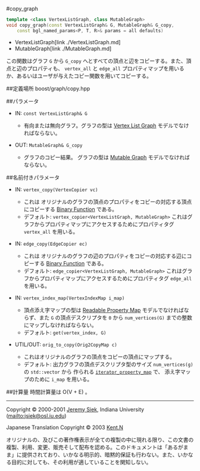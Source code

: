 #copy_graph
```cpp
template <class VertexListGraph, class MutableGraph> 
void copy_graph(const VertexListGraph& G, MutableGraph& G_copy,
    const bgl_named_params<P, T, R>& params = all defaults)
```
* VertexListGraph[link ./VertexListGraph.md]
* MutableGraph[link ./MutableGraph.md]

この関数はグラフ `G` から `G_copy` へとすべての頂点と辺をコピーする。また、頂点と辺のプロパティも、 `vertex_all` と `edge_all` プロパティマップを用いるか、あるいはユーザが与えたコピー関数を用いてコピーする。


##定義場所
boost/graph/copy.hpp


##パラメータ

- IN: `const VertexListGraph& G`
	- 有向または無向グラフ。グラフの型は [Vertex List Graph](./VertexListGraph.md) モデルでなければならない。

- OUT: `MutableGraph& G_copy`
	- グラフのコピー結果。 グラフの型は [Mutable Graph](./MutableGraph.md) モデルでなければならない。


##名前付きパラメータ

- IN: `vertex_copy(VertexCopier vc)`
	- これは オリジナルのグラフの頂点のプロパティをコピーの対応する頂点にコピーする [Binary Function](http://www.sgi.com/tech/stl/BinaryFunction.html) である。
	- デフォルト: `vertex_copier<VertexListGraph, MutableGraph>` これはグラフからプロパティマップにアクセスするためにプロパティタグ `vertex_all` を用いる。

- IN: `edge_copy(EdgeCopier ec)`
	- これは オリジナルのグラフの辺のプロパティをコピーの対応する辺にコピーする [Binary Function](http://www.sgi.com/tech/stl/BinaryFunction.html) である。
	- デフォルト: `edge_copier<VertexListGraph, MutableGraph>` これはグラフからプロパティマップにアクセスするためにプロパティタグ `edge_all` を用いる。

- IN: `vertex_index_map(VertexIndexMap i_map)`
	- 頂点添え字マップの型は [Readable Property Map](../property_map/ReadablePropertyMap.md) モデルでなければならず、また `G` の頂点デスクリプタを `0` から `num_vertices(G)` までの整数にマップしなければならない。
	- デフォルト: `get(vertex_index, G)`

- UTIL/OUT: `orig_to_copy(Orig2CopyMap c)`
	- これはオリジナルのグラフの頂点をコピーの頂点にマップする。
	- デフォルト: 出力グラフの頂点デスクリプタ型のサイズ `num_vertices(g)` の `std::vector` から 作られる [`iterator_property_map`](../property_map/iterator_property_map.md) で、 添え字マップのために `i_map` を用いる。


##計算量
時間計算量は O(V + E) 。


***
Copyright © 2000-2001 [Jeremy Siek](http://www.boost.org/doc/libs/1_31_0/people/jeremy_siek.htm), Indiana University (<mailto:jsiek@osl.iu.edu>)

Japanese Translation Copyright © 2003 [Kent.N](mailto:kn@mm.neweb.ne.jp)

オリジナルの、及びこの著作権表示が全ての複製の中に現れる限り、この文書の複製、利用、変更、販売そして配布を認める。このドキュメントは「あるがまま」に提供されており、いかなる明示的、暗黙的保証も行わない。また、いかなる目的に対しても、その利用が適していることを関知しない。

